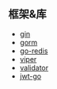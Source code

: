 ## 框架&库

- [gin](https://github.com/gin-gonic/gin)
- [gorm]()
- [go-redis](https://github.com/go-redis/redis)
- [viper]()
- [validator]()
- [jwt-go]()